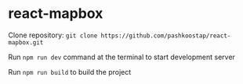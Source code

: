 # react-mapbox

Clone repository: `git clone https://github.com/pashkoostap/react-mapbox.git`

Run `npm run dev` command at the terminal to start development server

Run `npm run build` to build the project
